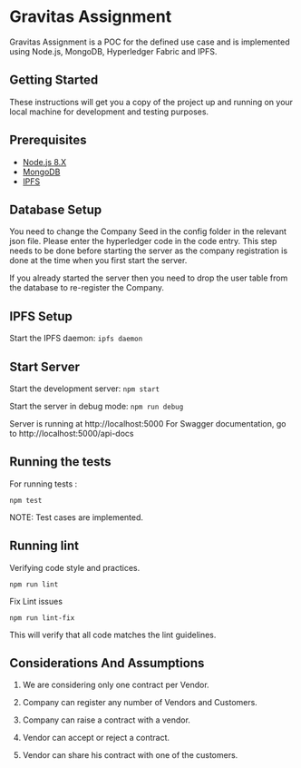 # Gravitas Assignment

Gravitas Assignment is a POC for the defined use case and is implemented using Node.js, MongoDB, Hyperledger Fabric and IPFS.

## Getting Started

These instructions will get you a copy of the project up and running on your local machine for development and testing purposes.

## Prerequisites

* [Node.js 8.X](https://nodejs.org/en/download/)
* [MongoDB](https://www.mongodb.com/download-center)
* [IPFS](https://docs.ipfs.io/introduction/install/)


## Database Setup

You need to change the Company Seed in the config folder in the relevant json file. Please enter the hyperledger code in the code entry. This step needs to be done before starting the server as the company registration is done at the time when you first start the server. 

If you already started the server then you need to drop the user table from the database to re-register the Company.

## IPFS Setup

Start the IPFS daemon:
`ipfs daemon`

## Start Server

Start the development server:
`npm start`

Start the server in debug mode:
`npm run debug`

Server is running at http://localhost:5000
For Swagger documentation, go to http://localhost:5000/api-docs


## Running the tests

For running tests : 


```
npm test
```

NOTE: Test cases are implemented.

## Running lint

Verifying code style and practices.

`npm run lint`

Fix Lint issues

`npm run lint-fix`

This will verify that all code matches the lint guidelines.

## Considerations And Assumptions

1. We are considering only one contract per Vendor.

2. Company can register any number of Vendors and Customers.

3. Company can raise a contract with a vendor.

4. Vendor can accept or reject a contract.

5. Vendor can share his contract with one of the customers.